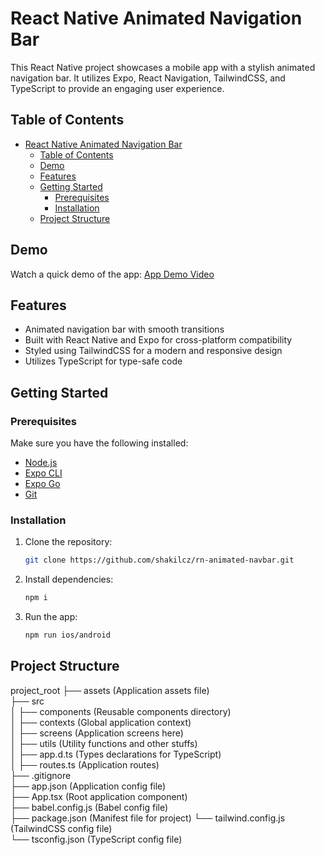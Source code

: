 # React Native Animated Navigation Bar

This React Native project showcases a mobile app with a stylish animated navigation bar. It utilizes Expo, React Navigation, TailwindCSS, and TypeScript to provide an engaging user experience.

## Table of Contents

- [React Native Animated Navigation Bar](#react-native-animated-navigation-bar)
  - [Table of Contents](#table-of-contents)
  - [Demo](#demo)
  - [Features](#features)
  - [Getting Started](#getting-started)
    - [Prerequisites](#prerequisites)
    - [Installation](#installation)
  - [Project Structure](#project-structure)

## Demo

Watch a quick demo of the app: [App Demo Video](https://www.loom.com/share/27408cfc1b574facbbbf0c76c3b6b0ac?sid=2846e1fa-193e-4d2a-85a5-1b5eb281242d)

## Features

- Animated navigation bar with smooth transitions
- Built with React Native and Expo for cross-platform compatibility
- Styled using TailwindCSS for a modern and responsive design
- Utilizes TypeScript for type-safe code

## Getting Started

### Prerequisites

Make sure you have the following installed:

- [Node.js](https://nodejs.org/)
- [Expo CLI](https://docs.expo.dev/get-started/installation/)
- [Expo Go](https://expo.dev/client)
- [Git](https://git-scm.com/)

### Installation

1. Clone the repository:

   ```bash
   git clone https://github.com/shakilcz/rn-animated-navbar.git

2. Install dependencies:

   ```bash
   npm i

2. Run the app:

   ```bash
   npm run ios/android


## Project Structure

project_root
├── assets (Application assets file)        
├── src            
│   ├── components (Reusable components directory)      
│   ├── contexts  (Global application context)     
│   ├── screens  (Application screens here)         
│   ├── utils   (Utility functions and other stuffs)    
│   ├── app.d.ts   (Types declarations for TypeScript)    
│   ├── routes.ts   (Application routes)   
├── .gitignore       
├── app.json   (Application config file)    
├── App.tsx   (Root application component)    
├── babel.config.js  (Babel config file)     
├── package.json    (Manifest file for project)
└── tailwind.config.js   (TailwindCSS config file)     
└── tsconfig.json   (TypeScript config file)     